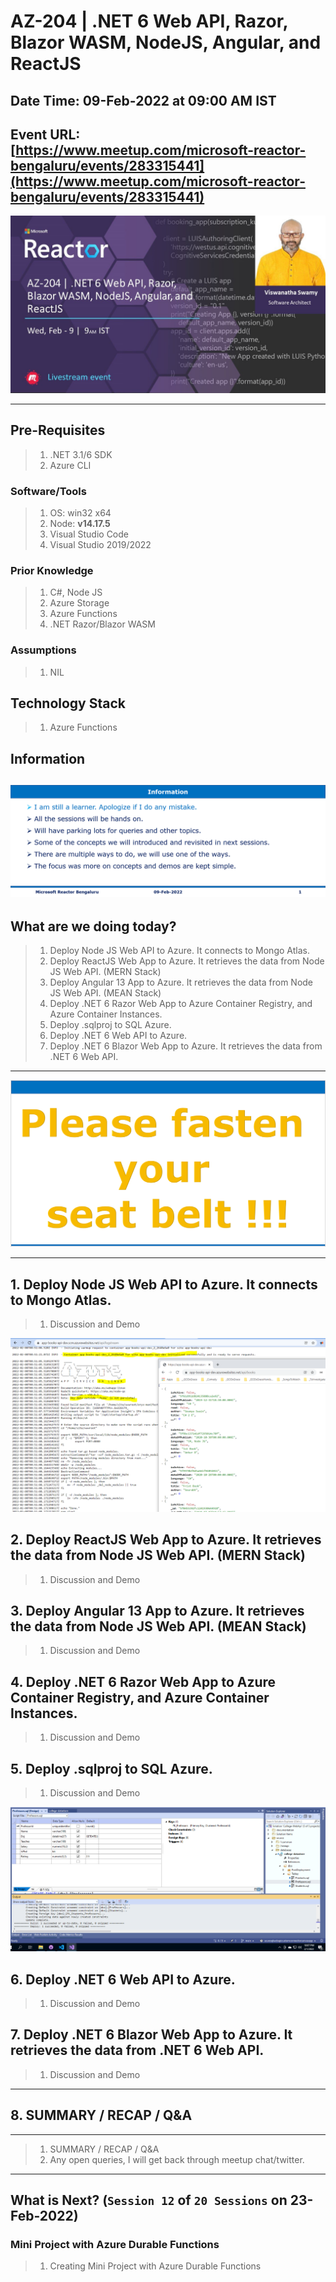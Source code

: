 # AZ-204 | .NET 6 Web API, Razor, Blazor WASM, NodeJS, Angular, and ReactJS

## Date Time: 09-Feb-2022 at 09:00 AM IST

## Event URL: [https://www.meetup.com/microsoft-reactor-bengaluru/events/283315441](https://www.meetup.com/microsoft-reactor-bengaluru/events/283315441)

![Viswanatha Swamy P K |150x150](./Documentation/Images/ViswanathaSwamyPK.PNG)

---

## Pre-Requisites

> 1. .NET 3.1/6 SDK
> 1. Azure CLI

### Software/Tools

> 1. OS: win32 x64
> 1. Node: **v14.17.5**
> 1. Visual Studio Code
> 1. Visual Studio 2019/2022

### Prior Knowledge

> 1. C#, Node JS
> 1. Azure Storage
> 1. Azure Functions
> 1. .NET Razor/Blazor WASM

### Assumptions

> 1. NIL

## Technology Stack

> 1. Azure Functions

## Information

## ![Information | 100x100](./Documentation/Images/Information.PNG)

## What are we doing today?

> 1. Deploy Node JS Web API to Azure. It connects to Mongo Atlas.
> 1. Deploy ReactJS Web App to Azure. It retrieves the data from Node JS Web API. (MERN Stack)
> 1. Deploy Angular 13 App to Azure. It retrieves the data from Node JS Web API. (MEAN Stack)
> 1. Deploy .NET 6 Razor Web App to Azure Container Registry, and Azure Container Instances.
> 1. Deploy .sqlproj to SQL Azure.
> 1. Deploy .NET 6 Web API to Azure.
> 1. Deploy .NET 6 Blazor Web App to Azure. It retrieves the data from .NET 6 Web API.

---

![Information | 100x100](./Documentation/Images/SeatBelt.PNG)

---

## 1. Deploy Node JS Web API to Azure. It connects to Mongo Atlas.

> 1. Discussion and Demo

![NodeJS Linux Docker Container | 100x100](./Documentation/Images/NodeJS_Linux_Docker_Container.PNG)

## 2. Deploy ReactJS Web App to Azure. It retrieves the data from Node JS Web API. (MERN Stack)

> 1. Discussion and Demo

## 3. Deploy Angular 13 App to Azure. It retrieves the data from Node JS Web API. (MEAN Stack)

> 1. Discussion and Demo

## 4. Deploy .NET 6 Razor Web App to Azure Container Registry, and Azure Container Instances.

> 1. Discussion and Demo

## 5. Deploy .sqlproj to SQL Azure.

> 1. Discussion and Demo

![Database Deployment | 100x100](./Documentation/Images/1DatabaseDeployment.PNG)

## 6. Deploy .NET 6 Web API to Azure.

> 1. Discussion and Demo

## 7. Deploy .NET 6 Blazor Web App to Azure. It retrieves the data from .NET 6 Web API.

> 1. Discussion and Demo

---

## 8. SUMMARY / RECAP / Q&A

---

> 1. SUMMARY / RECAP / Q&A
> 2. Any open queries, I will get back through meetup chat/twitter.

---

## What is Next? (`Session 12` of `20 Sessions` on 23-Feb-2022)

### Mini Project with Azure Durable Functions

> 1. Creating Mini Project with Azure Durable Functions
